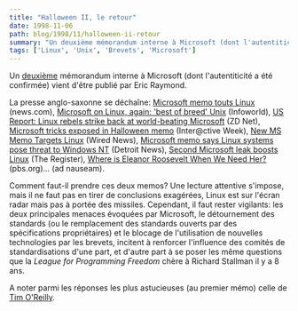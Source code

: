 ```yaml
---
title: "Halloween II, le retour"
date: 1998-11-06
path: blog/1998/11/halloween-ii-retour
summary: "Un deuxième mémorandum interne à Microsoft (dont l'autentiticité a été confirmée) vient d'être publié par Eric Raymond."
tags: ['Linux', 'Unix', 'Brevets', 'Microsoft']
---
```


<P>
Un <A HREF="http://www.opensource.org/halloween2.html">deuxième</A>
mémorandum interne à Microsoft (dont l'autentiticité a été confirmée)
vient d'être publié par Eric Raymond.
</P>

<P>
La presse anglo-saxonne
se déchaîne:
<A HREF="http://news.com/News/Item/0,4,28397,00.html">Microsoft memo touts Linux</A> (news.com),
<A HREF="http://www.infoworld.com/cgi-bin/displayStory.pl?98115.wchalloween.htm">Microsoft on Linux, again: 'best of breed' Unix</A> (Infoworld),
<A HREF="http://www.zdnet.co.uk/news/1998/44/ns-5953.html">US Report: Linux rebels strike back at world-beating Microsoft</A> (ZD Net),
<A HREF="http://www4.zdnet.com/intweek/stories/news/0,4164,2160239,00.html">Microsoft tricks exposed in Halloween memo</A> (Inter@ctive Week),
<A HREF="http://www.wired.com/news/news/technology/story/16084.html">New MS Memo Targets Linux</A> (Wired News),
<A HREF="http://detnews.com/1998/technology/9811/06/11060137.htm">Microsoft memo says Linux systems pose threat to Windows NT</A>
(Detroit News),
<A HREF="http://www.theregister.co.uk/981106-000011.html">Second Microsoft leak boosts Linux</A> (The Register),
<A HREF="http://www.pbs.org/cringely/pulpit/pulpit19981105.html">Where is Eleanor Roosevelt When We Need Her?</A> (pbs.org)...
(ad nauseam).
</P>

<P>
Comment faut-il prendre ces deux memos? Une lecture attentive s'impose,
mais il ne faut pas en tirer de conclusions exagérées, Linux est sur
l'écran radar mais pas à portée des missiles.  Cependant, il faut
rester vigilants: les deux principales menaces évoquées par Microsoft,
le détournement des standards (ou le remplacement des standards ouverts
par des spécifications propriétaires) et le blocage de l'utilisation de
nouvelles technologies par les brevets, incitent à renforcer l'influence
des comités de standardisations d'une part, et d'autre part à se poser
les même questions que la <EM>League for Programming Freedom</EM> chère
à Richard Stallman il y a 8 ans.
</P>

<P>
A noter parmi les réponses les plus astucieuses (au premier mémo)
celle de <A HREF="http://www.oreilly.com/oreilly/press/tim_msletter.html">Tim O'Reilly</A>.
</P>


